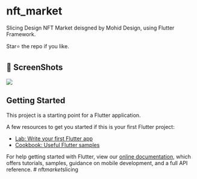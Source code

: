 # nft_market

Slicing Design NFT Market deisgned by Mohid Design, using Flutter Framework.

Star⭐ the repo if you like.

## 📸 ScreenShots

<img src="ss/1.png"/>

## Getting Started

This project is a starting point for a Flutter application.

A few resources to get you started if this is your first Flutter project:

- [Lab: Write your first Flutter app](https://flutter.dev/docs/get-started/codelab)
- [Cookbook: Useful Flutter samples](https://flutter.dev/docs/cookbook)

For help getting started with Flutter, view our
[online documentation](https://flutter.dev/docs), which offers tutorials,
samples, guidance on mobile development, and a full API reference.
#   n f t _ m a r k e t _ s l i c i n g 
 
 